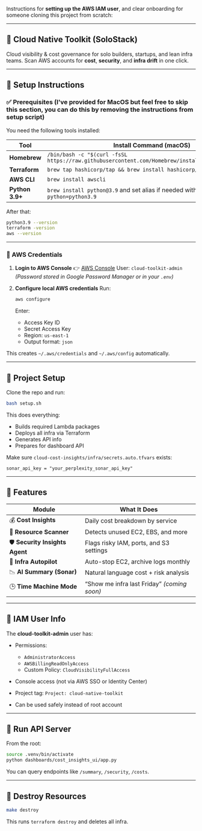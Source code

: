 Instructions for **setting up the AWS IAM user**, and clear onboarding for someone cloning this project from scratch:

---

## 🧠 Cloud Native Toolkit (SoloStack)

Cloud visibility & cost governance for solo builders, startups, and lean infra teams.
Scan AWS accounts for **cost**, **security**, and **infra drift** in one click.

---

## 🔧 Setup Instructions

### ✅ Prerequisites (I've provided for MacOS but feel free to skip this section, you can do this by removing the instructions from setup script)

You need the following tools installed:

| Tool            | Install Command (macOS)                                                                           |
| --------------- | ------------------------------------------------------------------------------------------------- |
| **Homebrew**    | `/bin/bash -c "$(curl -fsSL https://raw.githubusercontent.com/Homebrew/install/HEAD/install.sh)"` |
| **Terraform**   | `brew tap hashicorp/tap && brew install hashicorp/tap/terraform`                                  |
| **AWS CLI**     | `brew install awscli`                                                                             |
| **Python 3.9+** | `brew install python@3.9` and set alias if needed with `alias python=python3.9`                   |

After that:

```bash
python3.9 --version
terraform -version
aws --version
```

---

### 🔐 AWS Credentials

1. **Login to AWS Console**
   👉 [AWS Console](https://333107834549.signin.aws.amazon.com/console)
   User: `cloud-toolkit-admin`
   *(Password stored in Google Password Manager or in your `.env`)*

2. **Configure local AWS credentials**
   Run:

   ```bash
   aws configure
   ```

   Enter:

   * Access Key ID
   * Secret Access Key
   * Region: `us-east-1`
   * Output format: `json`

This creates `~/.aws/credentials` and `~/.aws/config` automatically.

---

## 🚀 Project Setup

Clone the repo and run:

```bash
bash setup.sh
```

This does everything:

* Builds required Lambda packages
* Deploys all infra via Terraform
* Generates API info
* Prepares for dashboard API

Make sure `cloud-cost-insights/infra/secrets.auto.tfvars` exists:

```hcl
sonar_api_key = "your_perplexity_sonar_api_key"
```

---

## 🧠 Features

| Module                          | What It Does                                |
| ------------------------------- | ------------------------------------------- |
| 💰 **Cost Insights**            | Daily cost breakdown by service             |
| 🧹 **Resource Scanner**         | Detects unused EC2, EBS, and more           |
| 🛡️ **Security Insights Agent** | Flags risky IAM, ports, and S3 settings     |
| 🤖 **Infra Autopilot**          | Auto-stop EC2, archive logs monthly         |
| 📉 **AI Summary (Sonar)**       | Natural language cost + risk analysis       |
| 🕒 **Time Machine Mode**        | “Show me infra last Friday” *(coming soon)* |

---

## 👤 IAM User Info

The **cloud-toolkit-admin** user has:

* Permissions:

  * `AdministratorAccess`
  * `AWSBillingReadOnlyAccess`
  * Custom Policy: `CloudVisibilityFullAccess`
* Console access (not via AWS SSO or Identity Center)
* Project tag: `Project: cloud-native-toolkit`
* Can be used safely instead of root account

---

## 🧪 Run API Server

From the root:

```bash
source .venv/bin/activate
python dashboards/cost_insights_ui/app.py
```

You can query endpoints like `/summary`, `/security`, `/costs`.

---

## 🧼 Destroy Resources

```bash
make destroy
```

This runs `terraform destroy` and deletes all infra.

